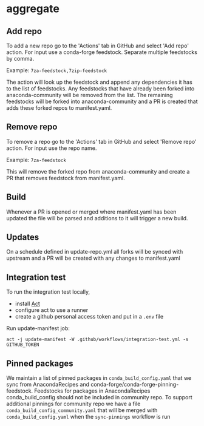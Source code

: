 # aggregate

## Add repo
To add a new repo go to the 'Actions' tab in GitHub and select 'Add repo' action.
For input use a conda-forge feedstock. Separate multiple feedstocks by comma.

Example: `7za-feedstock,7zip-feedstock`

The action will look up the feedstock and append any dependencies it has to the list of feedstocks. Any feedstocks
that have already been forked into anaconda-community will be removed from the list. The remaining feedstocks will
be forked into anaconda-community and a PR is created that adds these forked repos to manifest.yaml.

## Remove repo
To remove a repo go to the 'Actions' tab in GitHub and select 'Remove repo' action.
For input use the repo name. 

Example: `7za-feedstock`

This will remove the forked repo from anaconda-community and create a PR that removes feedstock from manifest.yaml.

## Build
Whenever a PR is opened or merged where manifest.yaml has been updated the file will be parsed and additions to it will
trigger a new build.

## Updates
On a schedule defined in update-repo.yml all forks will be synced with upstream and a PR will be created with any changes to manifest.yaml

## Integration test

To run the integration test locally, 
- install [Act](https://github.com/nektos/act)
- configure act to use a runner 
- create a github personal access token and put in a `.env` file

Run update-manifest job:
```
act -j update-manifest -W .github/workflows/integration-test.yml -s GITHUB_TOKEN
```

## Pinned packages
We maintain a list of pinned packages in `conda_build_config.yaml` that we sync from AnacondaRecipes and conda-forge/conda-forge-pinning-feedstock. 
Feedstocks for packages in AnacondaRecipes conda_build_config should not be included in community repo.
To support additional pinnings for community repo we have a file `conda_build_config_community.yaml` that will be merged with `conda_build_config.yaml` when the `sync-pinnings` workflow is run